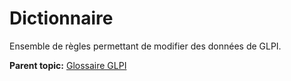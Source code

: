 Dictionnaire
============

Ensemble de règles permettant de modifier des données de GLPI.

**Parent topic:** [Glossaire GLPI](../../glpi/glossary.html)
